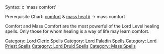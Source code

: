 Syntax: c 'mass comfort'

Prerequisite Chart: [comfort](Comfort "wikilink") & [mass heal
ii](Mass_Heal_ii "wikilink") -\> mass comfort

Comfort and Mass Comfort are the most powerful of the Lord Level healing
spells. Only those for whom healing is a way of life may learn comfort.

[Category: Lord Cleric Spells](Category:_Lord_Cleric_Spells "wikilink")
[Category: Lord Paladin
Spells](Category:_Lord_Paladin_Spells "wikilink") [Category: Lord Priest
Spells](Category:_Lord_Priest_Spells "wikilink") [Category: Lord Druid
Spells](Category:_Lord_Druid_Spells "wikilink") [Category: Mass
Spells](Category:_Mass_Spells "wikilink")

